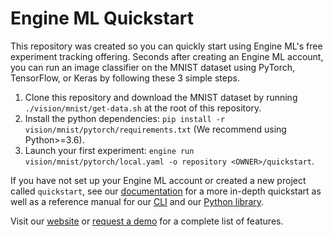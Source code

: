 # Engine ML Quickstart

This repository was created so you can quickly start using Engine ML's free experiment tracking offering. Seconds after 
creating an Engine ML account, you can run an image classifier on the MNIST dataset using PyTorch, TensorFlow, 
or Keras by following these 3 simple steps.

1) Clone this repository and download the MNIST dataset by running `./vision/mnist/get-data.sh` at the root of this repository.
2) Install the python dependencies: `pip install -r vision/mnist/pytorch/requirements.txt` (We recommend using Python>=3.6).
3) Launch your first experiment: `engine run vision/mnist/pytorch/local.yaml -o repository <OWNER>/quickstart`.

If you have not set up your Engine ML account or created a new project called `quickstart`, see our 
[documentation](https://docs.engineml.com) for a more in-depth quickstart as well as a reference manual 
for our [CLI](https://docs.engineml.com/docs/cli/reference) 
and our [Python library](https://docs.engineml.com/docs/eml/reference/common).

Visit our [website](https://docs.engineml.com) or [request a demo](https://engineml.com/contact)
for a complete list of features.
